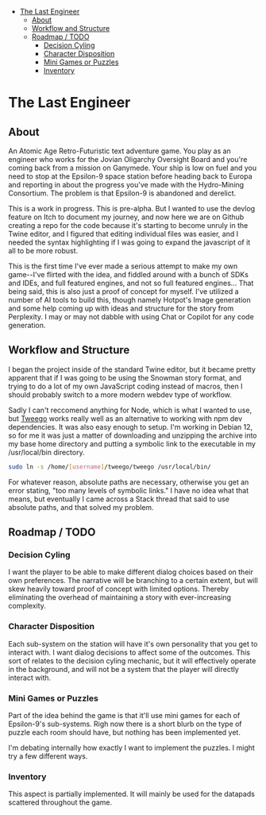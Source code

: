 - [The Last Engineer](#the-last-engineer)
  - [About](#about)
  - [Workflow and Structure](#workflow-and-structure)
  - [Roadmap / TODO](#roadmap--todo)
    - [Decision Cyling](#decision-cyling)
    - [Character Disposition](#character-disposition)
    - [Mini Games or Puzzles](#mini-games-or-puzzles)
    - [Inventory](#inventory)

# The Last Engineer

## About

An Atomic Age Retro-Futuristic text adventure game. You play as an engineer who works for the Jovian Oligarchy Oversight Board and you're coming back from a mission on Ganymede. Your ship is low on fuel and you need to stop at the Epsilon-9 space station before heading back to Europa and reporting in about the progress you've made with the Hydro-Mining Consortium. The problem is that Epsilon-9 is abandoned and derelict.

This is a work in progress. This is pre-alpha. But I wanted to use the devlog feature on Itch to document my journey, and now here we are on Github creating a repo for the code because it's starting to become unruly in the Twine editor, and I figured that editing individual files was easier, and I needed the syntax highlighting if I was going to expand the javascript of it all to be more robust.

This is the first time I've ever made a serious attempt to make my own game--I've flirted with the idea, and fiddled around with a bunch of SDKs and IDEs, and full featured engines, and not so full featured engines... That being said, this is also just a proof of concept for myself. I've utilized a number of AI tools to build this, though namely Hotpot's Image generation and some help coming up with ideas and structure for the story from Perplexity. I may or may not dabble with using Chat or Copilot for any code generation.

## Workflow and Structure

I began the project inside of the standard Twine editor, but it became pretty apparent that if I was going to be using the Snowman story format, and trying to do a lot of my own JavaScript coding instead of macros, then I should probably switch to a more modern webdev type of workflow.

Sadly I can't reccomend anything for Node, which is what I wanted to use, but [Tweego](https://www.motoslave.net/tweego/) works really well as an alternative to working with npm dev dependencies. It was also easy enough to setup. I'm working in Debian 12, so for me it was just a matter of downloading and unzipping the archive into my base home directory and putting a symbolic link to the executable in my /usr/local/bin directory.

``` bash
sudo ln -s /home/[username]/tweego/tweego /usr/local/bin/
```

For whatever reason, absolute paths are necessary, otherwise you get an error stating, "too many levels of symbolic links." I have no idea what that means, but eventually I came across a Stack thread that said to use absolute paths, and that solved my problem.

## Roadmap / TODO

### Decision Cyling

I want the player to be able to make different dialog choices based on their own preferences. The narrative will be branching to a certain extent, but will skew heavily toward proof of concept with limited options. Thereby eliminating the overhead of maintaining a story with ever-increasing complexity.

### Character Disposition

Each sub-system on the station will have it's own personality that you get to interact with. I want dialog decisions to affect some of the outcomes. This sort of relates to the decision cyling mechanic, but it will effectively operate in the background, and will not be a system that the player will directly interact with.

### Mini Games or Puzzles

Part of the idea behind the game is that it'll use mini games for each of Epsilon-9's sub-systems. Righ now there is a short blurb on the type of puzzle each room should have, but nothing has been implemented yet.

I'm debating internally how exactly I want to implement the puzzles. I might try a few different ways.

### Inventory

This aspect is partially implemented. It will mainly be used for the datapads scattered throughout the game.